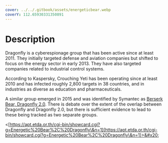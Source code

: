 ```yaml
---
cover: ../../.gitbook/assets/energeticbear.webp
coverY: 112.65930331350891
---
```


# Description

Dragonfly is a cyberespionage group that has been active since at least 2011. They initially targeted defense and aviation companies but shifted to focus on the energy sector in early 2013. They have also targeted companies related to industrial control systems.

According to Kaspersky, Crouching Yeti has been operating since at least 2010 and has infected roughly 2,800 targets in 38 countries, and in industries as diverse as education and pharmaceuticals.

A similar group emerged in 2015 and was identified by Symantec as [Berserk Bear, Dragonfly 2.0](https://apt.etda.or.th/cgi-bin/showcard.cgi?g=Berserk%20Bear%2C%20Dragonfly%202%2E0). There is debate over the extent of the overlap between Dragonfly and Dragonfly 2.0, but there is sufficient evidence to lead to these being tracked as two separate groups.

<[https://apt.etda.or.th/cgi-bin/showcard.cgi?g=Energetic%20Bear%2C%20Dragonfly\&n=1](https://apt.etda.or.th/cgi-bin/showcard.cgi?g=Energetic%20Bear%2C%20Dragonfly\&n=1)>&#x20;

